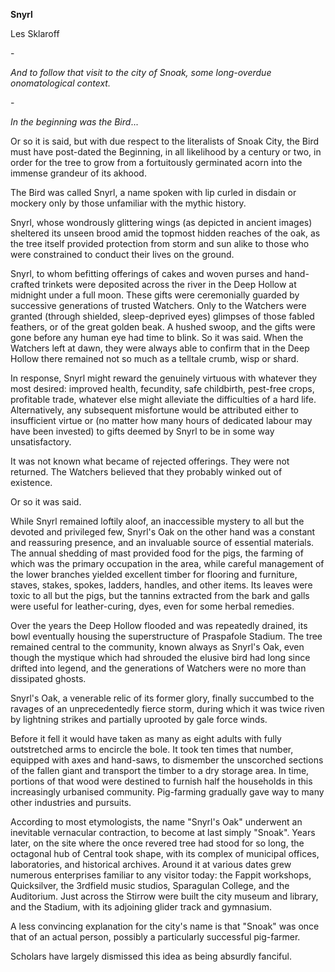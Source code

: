 **Snyrl**

Les Sklaroff

\-

*And to follow that visit to the city of Snoak, some long-overdue
onomatological context.*

\-

*In the beginning was the Bird*...

Or so it is said, but with due respect to the literalists of Snoak City,
the Bird must have post-dated the Beginning, in all likelihood by a
century or two, in order for the tree to grow from a fortuitously
germinated acorn into the immense grandeur of its akhood.

The Bird was called Snyrl, a name spoken with lip curled in disdain or
mockery only by those unfamiliar with the mythic history.

Snyrl, whose wondrously glittering wings (as depicted in ancient images)
sheltered its unseen brood amid the topmost hidden reaches of the oak,
as the tree itself provided protection from storm and sun alike to those
who were constrained to conduct their lives on the ground.

Snyrl, to whom befitting offerings of cakes and woven purses and
hand-crafted trinkets were deposited across the river in the Deep Hollow
at midnight under a full moon. These gifts were ceremonially guarded by
successive generations of trusted Watchers. Only to the Watchers were
granted (through shielded, sleep-deprived eyes) glimpses of those fabled
feathers, or of the great golden beak. A hushed swoop, and the gifts
were gone before any human eye had time to blink. So it was said. When
the Watchers left at dawn, they were always able to confirm that in the
Deep Hollow there remained not so much as a telltale crumb, wisp or
shard.

In response, Snyrl might reward the genuinely virtuous with whatever
they most desired: improved health, fecundity, safe childbirth,
pest-free crops, profitable trade, whatever else might alleviate the
difficulties of a hard life. Alternatively, any subsequent misfortune
would be attributed either to insufficient virtue or (no matter how many
hours of dedicated labour may have been invested) to gifts deemed by
Snyrl to be in some way unsatisfactory.

It was not known what became of rejected offerings. They were not
returned. The Watchers believed that they probably winked out of
existence.

Or so it was said.

While Snyrl remained loftily aloof, an inaccessible mystery to all but
the devoted and privileged few, Snyrl's Oak on the other hand was a
constant and reassuring presence, and an invaluable source of essential
materials. The annual shedding of mast provided food for the pigs, the
farming of which was the primary occupation in the area, while careful
management of the lower branches yielded excellent timber for flooring
and furniture, staves, stakes, spokes, ladders, handles, and other
items. Its leaves were toxic to all but the pigs, but the tannins
extracted from the bark and galls were useful for leather-curing, dyes,
even for some herbal remedies.

Over the years the Deep Hollow flooded and was repeatedly drained, its
bowl eventually housing the superstructure of Praspafole Stadium. The
tree remained central to the community, known always as Snyrl's Oak,
even though the mystique which had shrouded the elusive bird had long
since drifted into legend, and the generations of Watchers were no more
than dissipated ghosts.

Snyrl's Oak, a venerable relic of its former glory, finally succumbed to
the ravages of an unprecedentedly fierce storm, during which it was
twice riven by lightning strikes and partially uprooted by gale force
winds.

Before it fell it would have taken as many as eight adults with fully
outstretched arms to encircle the bole. It took ten times that number,
equipped with axes and hand-saws, to dismember the unscorched sections
of the fallen giant and transport the timber to a dry storage area. In
time, portions of that wood were destined to furnish half the households
in this increasingly urbanised community. Pig-farming gradually gave way
to many other industries and pursuits.

According to most etymologists, the name "Snyrl's Oak" underwent an
inevitable vernacular contraction, to become at last simply "Snoak".
Years later, on the site where the once revered tree had stood for so
long, the octagonal hub of Central took shape, with its complex of
municipal offices, laboratories, and historical archives. Around it at
various dates grew numerous enterprises familiar to any visitor today:
the Fappit workshops, Quicksilver, the 3rdfield music studios,
Sparagulan College, and the Auditorium. Just across the Stirrow were
built the city museum and library, and the Stadium, with its adjoining
glider track and gymnasium.

A less convincing explanation for the city's name is that "Snoak" was
once that of an actual person, possibly a particularly successful
pig-farmer.

Scholars have largely dismissed this idea as being absurdly fanciful.
